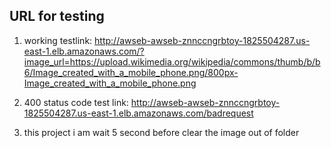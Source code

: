 ## URL for testing
1. working testlink: http://awseb-awseb-znnccngrbtoy-1825504287.us-east-1.elb.amazonaws.com/?image_url=https://upload.wikimedia.org/wikipedia/commons/thumb/b/b6/Image_created_with_a_mobile_phone.png/800px-Image_created_with_a_mobile_phone.png

2. 400 status code test link:  http://awseb-awseb-znnccngrbtoy-1825504287.us-east-1.elb.amazonaws.com/badrequest

3. this project i am wait 5 second before clear the image out of folder